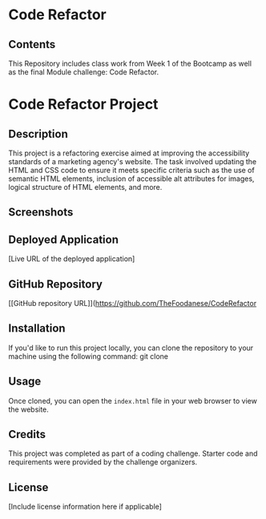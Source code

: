 # Code Refactor

## Contents

This Repository includes class work from Week 1 of the Bootcamp as well as the final Module challenge: Code Refactor.

# Code Refactor Project

## Description
This project is a refactoring exercise aimed at improving the accessibility standards of a marketing agency's website. The task involved updating the HTML and CSS code to ensure it meets specific criteria such as the use of semantic HTML elements, inclusion of accessible alt attributes for images, logical structure of HTML elements, and more.

## Screenshots


## Deployed Application
[Live URL of the deployed application]

## GitHub Repository
[[GitHub repository URL]](https://github.com/TheFoodanese/CodeRefactor

## Installation
If you'd like to run this project locally, you can clone the repository to your machine using the following command:
git clone <repository-url>


## Usage
Once cloned, you can open the `index.html` file in your web browser to view the website.

## Credits
This project was completed as part of a coding challenge. Starter code and requirements were provided by the challenge organizers.

## License
[Include license information here if applicable]

